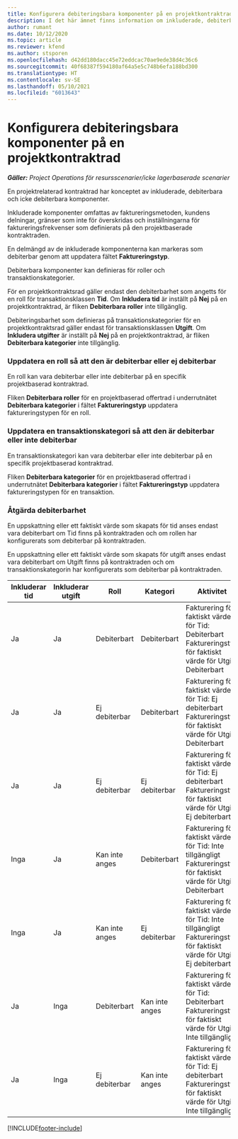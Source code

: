 ```yaml
---
title: Konfigurera debiteringsbara komponenter på en projektkontraktrad
description: I det här ämnet finns information om inkluderade, debiterbara och icke debiterbara komponenter på kontraktrader.
author: rumant
ms.date: 10/12/2020
ms.topic: article
ms.reviewer: kfend
ms.author: stsporen
ms.openlocfilehash: d42dd180dacc45e72eddcac70ae9ede38d4c36c6
ms.sourcegitcommit: 40f68387f594180af64a5e5c748b6efa188bd300
ms.translationtype: HT
ms.contentlocale: sv-SE
ms.lasthandoff: 05/10/2021
ms.locfileid: "6013643"
---
```

# <a name="configure-chargeable-components-of-a-project-contract-line"></a>Konfigurera debiteringsbara komponenter på en projektkontraktrad

_**Gäller:** Project Operations för resursscenarier/icke lagerbaserade scenarier_

En projektrelaterad kontraktrad har konceptet av inkluderade, debiterbara och icke debiterbara komponenter.

Inkluderade komponenter omfattas av faktureringsmetoden, kundens delningar, gränser som inte för överskridas och inställningarna för faktureringsfrekvenser som definierats på den projektbaserade kontraktraden.

En delmängd av de inkluderade komponenterna kan markeras som debiterbar genom att uppdatera fältet **Faktureringstyp**.

Debiterbara komponenter kan definieras för roller och transaktionskategorier.

För en projektkontraktsrad gäller endast den debiterbarhet som angetts för en roll för transaktionsklassen **Tid**. Om **Inkludera tid** är inställt på **Nej** på en projektkontraktrad, är fliken **Debiterbara roller** inte tillgänglig.

Debiteringsbarhet som definieras på transaktionskategorier för en projektkontraktsrad gäller endast för transaktionsklassen **Utgift**. Om **Inkludera utgifter** är inställt på **Nej** på en projektkontraktrad, är fliken **Debiterbara kategorier** inte tillgänglig.

### <a name="update-a-role-to-be-chargeable-or-non-chargeable"></a>Uppdatera en roll så att den är debiterbar eller ej debiterbar

En roll kan vara debiterbar eller inte debiterbar på en specifik projektbaserad kontraktrad.

Fliken **Debiterbara roller** för en projektbaserad offertrad i underrutnätet **Debiterbara kategorier** i fältet **Faktureringstyp** uppdatera faktureringstypen för en roll.

### <a name="update-a-transaction-category-to-be-chargeable-or-non-chargeable"></a>Uppdatera en transaktionskategori så att den är debiterbar eller inte debiterbar

En transaktionskategori kan vara debiterbar eller inte debiterbar på en specifik projektbaserad kontraktrad.

Fliken **Debiterbara kategorier** för en projektbaserad offertrad i underrutnätet **Debiterbara kategorier** i fältet **Faktureringstyp** uppdatera faktureringstypen för en transaktion.

### <a name="resolve-chargeability"></a>Åtgärda debiterbarhet

En uppskattning eller ett faktiskt värde som skapats för tid anses endast vara debiterbart om Tid finns på kontraktraden och om rollen har konfigurerats som debiterbar på kontraktraden.

En uppskattning eller ett faktiskt värde som skapats för utgift anses endast vara debiterbart om Utgift finns på kontraktraden och om transaktionskategorin har konfigurerats som debiterbar på kontraktraden.

| Inkluderar tid | Inkluderar utgift | Roll | Kategori | Aktivitet |
| --- | --- | --- | --- | --- |
| Ja | Ja | Debiterbart | Debiterbart | Fakturering för faktiskt värde för Tid: Debiterbart </br>Faktureringstyp för faktiskt värde för Utgift: Debiterbart |
| Ja | Ja | Ej debiterbar | Debiterbart | Fakturering för faktiskt värde för Tid: Ej debiterbart </br>Faktureringstyp för faktiskt värde för Utgift: Debiterbart |
| Ja | Ja | Ej debiterbar | Ej debiterbar | Fakturering för faktiskt värde för Tid: Ej debiterbart </br>Faktureringstyp för faktiskt värde för Utgift: Ej debiterbart |
| Inga | Ja | Kan inte anges | Debiterbart | Fakturering för faktiskt värde för Tid: Inte tillgängligt </br>Faktureringstyp för faktiskt värde för Utgift: Debiterbart |
| Inga | Ja | Kan inte anges | Ej debiterbar | Fakturering för faktiskt värde för Tid: Inte tillgängligt </br>Faktureringstyp för faktiskt värde för Utgift: Ej debiterbart |
| Ja | Inga | Debiterbart | Kan inte anges | Fakturering för faktiskt värde för Tid: Debiterbart </br>Faktureringstyp för faktiskt värde för Utgift: Inte tillgängligt |
| Ja | Inga | Ej debiterbar | Kan inte anges | Fakturering för faktiskt värde för Tid: Ej debiterbart </br> Faktureringstyp för faktiskt värde för Utgift: Inte tillgängligt |


[!INCLUDE[footer-include](../includes/footer-banner.md)]

